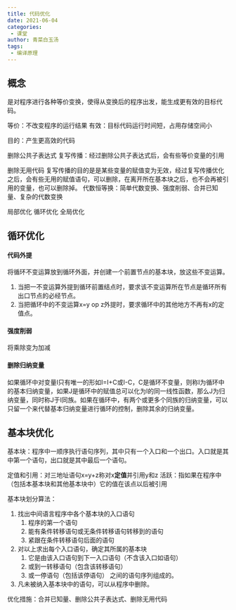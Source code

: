 ```yaml
---
title: 代码优化
date: 2021-06-04
categories:
 - 课堂
author: 青菜白玉汤
tags:
 - 编译原理
---
```


## 概念
是对程序进行各种等价变换，使得从变换后的程序出发，能生成更有效的目标代码。

等价：不改变程序的运行结果
有效：目标代码运行时间短，占用存储空间小

目的：产生更高效的代码

删除公共子表达式
复写传播：经过删除公共子表达式后，会有些等价变量的引用

删除无用代码
  复写传播的目的是是某些变量的赋值变为无效，经过复写传播优化之后，会有些无用的赋值语句，可以删除，在离开所在基本块之后，也不会再被引用的变量，也可以删除掉。
代数恒等换：简单代数变换、强度削弱、合并已知量、复杂的代数变换

局部优化
循环优化
全局优化

## 循环优化
#### 代码外提
将循环不变运算放到循环外面，并创建一个前置节点的基本块，放这些不变运算。
1. 当把一不变运算外提到循环前置结点时，要求该不变运算所在节点是循环所有出口节点的必经节点。
2. 当把循环中的不变运算x=y op z外提时，要求循环中的其他地方不再有x的定值点。

#### 强度削弱
将乘除变为加减

#### 删除归纳变量
如果循环中对变量I只有唯一的形如I=I+C或I-C，C是循环不变量，则称I为循环中的基本归纳变量，如果J是循环中的赋值总可以化为I的同一线性函数，那么J为归纳变量，同时称J于I同族。如果在循环中，有两个或更多个同族的归纳变量，可以只留一个来代替基本归纳变量进行循环的控制，删除其余的归纳变量。

## 基本块优化
基本块：程序中一顺序执行语句序列，其中只有一个入口和一个出口。入口就是其中第一个语句，出口就是其中最后一个语句。

定值和引用：对三地址语句x=y+z称对x**定值**并引用y和z
活跃：指如果在程序中（包括本基本块和其他基本块中）它的值在该点以后被引用

基本块划分算法：
1. 找出中间语言程序中各个基本块的入口语句
   1. 程序的第一个语句
   2. 能有条件转移语句或无条件转移语句转移到的语句
   3. 紧跟在条件转移语句后面的语句
2. 对以上求出每个入口语句，确定其所属的基本块
   1. 它是由该入口语句到下一入口语句（不含该入口如语句）
   2. 或到一转移语句（包含该转移语句）
   3. 或一停语句（包括该停语句）
   之间的语句序列组成的。
3. 凡未被纳入基本块中的语句，可以从程序中删除。

优化措施：合并已知量、删除公共子表达式、删除无用代码